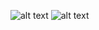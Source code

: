 
![alt text](https://media.tenor.com/lpJXvcDAgFIAAAAC/throw-rock-rocks.gif)
![alt text](https://i.imgur.com/Lq9SJy3.png)

